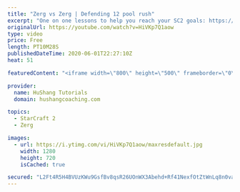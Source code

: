 ```yaml
---
title: "Zerg vs Zerg | Defending 12 pool rush"
excerpt: "One on one lessons to help you reach your SC2 goals: https://www.hushangcoaching.com ------------------------------------------------------------------------------------------------------- In this guide we take a look at how to defend one of the most infamous \"zerg rushes\" in sc2: the 12 pool. This rush"
originalUrl: https://youtube.com/watch?v=HiVKp7Q1aow
type: video
price: Free
length: PT10M28S
publishedDateTime: 2020-06-01T22:27:10Z
heat: 51

featuredContent: "<iframe width=\"800\" height=\"500\" frameborder=\"0\" src=\"https://www.youtube.com/embed/HiVKp7Q1aow\" allow=\"accelerometer; autoplay; encrypted-media; gyroscope; picture-in-picture\" allowfullscreen></iframe>"

provider:
  name: HuShang Tutorials
  domain: hushangcoaching.com

topics:
  - StarCraft 2
  - Zerg

images:
  - url: https://i.ytimg.com/vi/HiVKp7Q1aow/maxresdefault.jpg
    width: 1280
    height: 720
    isCached: true

secured: "L2Ft4R5H4BVUzKWu9GsfBv8qsR26UOnWX3Abehd+Rf41NexfOtZtWnLq8n0vaRLO+nsIANJHX3+LqLq8NoA0uXrSXQz05IB+yYNlBddddMpgh4RoNW7OthzEbIByX+C/kJvVl+N9Qukce+JxIZV0kbiJW/xJZ2PMGzR2vvkTpsDUV54y7WYZWxkY14Q1/ehkO0ypHGqQHCDeQiZV6stlyE6IwF5XvHw9dLJTnRgI86FYcUFUclS8DQhabFeK3xTLwZNy+eLhG/YkVxjLk3PA/wme7hGRfWdFY6l/kY317tP2zKXPpfy2sKyVgnZS+KmwORqVbhcVJPp+/zV7sd2RiaVGZZ04fbmuGb+iY9JBCCADDGm9tKOVvRQdjKxQxOL/WLTNUnrXlFavEtdPbhVcuFz3V7tRagJGSImoSzQW8ZI=;kQt6R1rJUCv1Ca0IP8qNew=="
---
```


